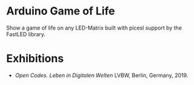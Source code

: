 # Arduino Game of Life

Show a game of life on any LED-Matrix built with picesl support by the FastLED library.

# Exhibitions

* *Open Codes. Leben in Digitalen Welten* LVBW, Berlin, Germany, 2019.
